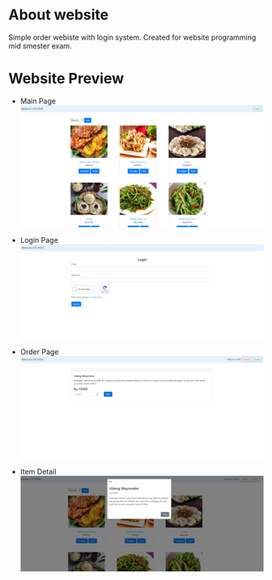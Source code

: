 # About website
Simple order webiste with login system. 
Created for website programming mid smester exam.

# Website Preview
- Main Page
![Preview1](./Assets/1.png "Main Page")

- Login Page
![Preview2](./Assets/2.png "Login Page")

- Order Page
![Preview3](./Assets/3.png "Order Page")

- Item Detail
![Preview4](./Assets/4.png "Detail Modal")
